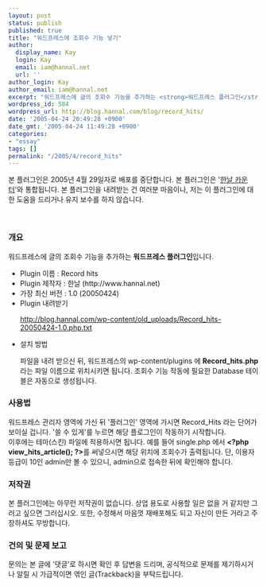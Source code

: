 ```yaml
---
layout: post
status: publish
published: true
title: "워드프레스에 조회수 기능 넣기"
author:
  display_name: Kay
  login: Kay
  email: iam@hannal.net
  url: ''
author_login: Kay
author_email: iam@hannal.net
excerpt: "워드프레스에 글의 조회수 기능을 추가하는 <strong>워드프레스 플러그인</strong>입니다. (후략)"
wordpress_id: 584
wordpress_url: http://blog.hannal.com/blog/record_hits/
date: '2005-04-24 20:49:28 +0900'
date_gmt: '2005-04-24 11:49:28 +0900'
categories:
- "essay"
tags: []
permalink: "/2005/4/record_hits"
---
```

<p>본 플러그인은 2005년 4월 29일자로 배포를 중단합니다. 본 플러그인은 '<a href="http://blog.hannal.com/hannal_counter/">한날 카운터</a>'와 통합됩니다. 본 플러그인을 내려받는 건 여러분 마음이나, 저는 이 플러그인에 대한 도움을 드리거나 유지 보수를 하지 않습니다.</p>
<p><del datetime="2005-04-29T00:43:05-09:00"><br />
<h3>개요</h3>
<p>워드프레스에 글의 조회수 기능을 추가하는 <strong>워드프레스 플러그인</strong>입니다.</p>
<ul>
<li>Plugin 이름 : Record hits</li>
<li>Plugin 제작자 : 한날 (http://www.hannal.net)</li>
<li>가장 최신 버전 : 1.0 (20050424)</li>
<li>Plugin 내려받기</li>
<p><a href=" http://blog.hannal.com/wp-content/old_uploads/Record_hits-20050424-1.0.php.txt"> http://blog.hannal.com/wp-content/old_uploads/Record_hits-20050424-1.0.php.txt</a></p>
<li>설치 방법</li>
<p>파일을 내려 받으신 뒤, 워드프레스의 wp-content/plugins 에 <strong>Record_hits.php</strong> 라는 파일 이름으로 위치시키면 됩니다. 조회수 기능 작동에 필요한 Database 테이블은 자동으로 생성됩니다.
</ul>
<h3>사용법</h3>
<p>워드프레스 관리자 영역에 가신 뒤 '플러그인' 영역에 가시면 Record_Hits 라는 단어가 보이실 겁니다. '쓸 수 있게'를 누르면 해당 플로그인이 작동하기 시작합니다.<br />
이후에는 테마(스킨) 파일에 적용하시면 됩니다. 예를 들어 single.php 에서 <strong>&lt;?php view_hits_article(); ?></strong>를 써넣으시면 해당 위치에 조회수가 출력됩니다. 단, 이용자 등급이 10인 admin만 볼 수 있으니, admin으로 접속한 뒤에 확인해야 합니다.</p>
<h3>저작권</h3>
<p>본 플러그인에는 아무런 저작권이 없습니다. 상업 용도로 사용할 일은 없을 거 같지만 그러고 싶으면 그러십시오. 또한, 수정해서 마음껏 재배포해도 되고 자신이 만든 거라고 주장하셔도 무방합니다.</p>
<h3>건의 및 문제 보고</h3>
<p>문의는 본 글에 '댓글'로 하시면 확인 후 답변을 드리며, 공식적으로 문제를 제기하시거나 알릴 시 가급적이면 엮인 글(Trackback)을 부탁드립니다.</del></p>
